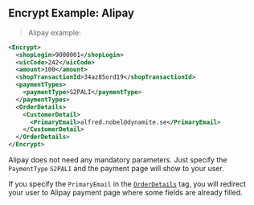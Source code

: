 
## Encrypt Example: Alipay

> Alipay example: 

```xml
<Encrypt>
  <shopLogin>9000001</shopLogin>
  <uicCode>242</uicCode>
  <amount>100</amount>
  <shopTransactionId>34az85ord19</shopTransactionId>
  <paymentTypes>
    <paymentType>S2PALI</paymentType>
  </paymentTypes>
  <OrderDetails>
    <CustomerDetail>
      <PrimaryEmail>alfred.nobel@dynamite.se</PrimaryEmail>
    </CustomerDetail>
  </OrderDetails>
</Encrypt>
```

Alipay does not need any mandatory parameters. Just specify the `PaymentType` `S2PALI` and the payment page will show to your user. 

If you specify the `PrimaryEmail` in the [`OrderDetails`](#orderdetails) tag, you will redirect your user to Alipay payment page where some fields are already filled. 